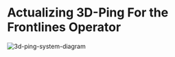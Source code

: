 # Actualizing 3D-Ping For the Frontlines Operator

![3d-ping-system-diagram](https://github.com/user-attachments/assets/eb60afeb-ba50-4d4b-924a-b617e9c3857d)

